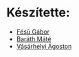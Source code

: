 <h1>Készítette:</h1>
<ul>
  <li><a href="https://github.com/gaborfesu">Fésű Gábor</a></li>
  <li><a href="https://github.com/BrthMate">Baráth Máté</a></li>
  <li><a href="https://github.com/gostonn">Vásárhelyi Ágoston</a></li>
</ul>
